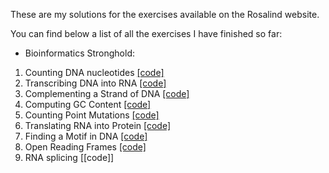 These are my solutions for the exercises available on the Rosalind website.

You can find below a list of all the exercises I have finished so far:

- Bioinformatics Stronghold:

1. Counting DNA nucleotides [[code]](https://github.com/CarolinaCretu/rosalind_solutions/blob/main/modules_bioinformatics_stronghold/data_analysis/counting_DNA_nucleotides.py)
2. Transcribing DNA into RNA [[code]](https://github.com/CarolinaCretu/rosalind_solutions/blob/main/modules_bioinformatics_stronghold/data_analysis/transcribing_DNA_into_mRNA.py)
3. Complementing a Strand of DNA [[code]](https://github.com/CarolinaCretu/rosalind_solutions/blob/main/modules_bioinformatics_stronghold/data_analysis/complementing_DNA.py)
4. Computing GC Content [[code]](https://github.com/CarolinaCretu/rosalind_solutions/blob/main/modules_bioinformatics_stronghold/data_analysis/compute_gc_content.py)
5. Counting Point Mutations [[code]](https://github.com/CarolinaCretu/rosalind_solutions/blob/main/modules_bioinformatics_stronghold/data_analysis/counting_point_mutations.py)
6. Translating RNA into Protein [[code]](https://github.com/CarolinaCretu/rosalind_solutions/blob/main/modules_bioinformatics_stronghold/data_analysis/translating_mRNA_into_proteins.py)
7. Finding a Motif in DNA [[code]](https://github.com/CarolinaCretu/rosalind_solutions/blob/main/modules_bioinformatics_stronghold/data_analysis/finding_motif_DNA.py)
8. Open Reading Frames [[code]](https://github.com/CarolinaCretu/rosalind_solutions/blob/main/modules_bioinformatics_stronghold/data_analysis/open_reading_frame.py)
9. RNA splicing [[code]]
